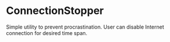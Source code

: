 ConnectionStopper
=================
Simple utility to prevent procrastination. User can disable Internet connection for desired time span.
